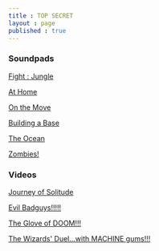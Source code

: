 ```yaml
---
title : TOP SECRET
layout : page
published : true
---
```

<h3>Soundpads </h3>

<p><a href = "https://ttaud.io/2IfCMDK">Fight : Jungle</a></p>

<p><a href = "https://ttaud.io/2Ifplnk">At Home</a></p>

<p><a href = "https://ttaud.io/2IfGxcA">On the Move </a></p>

<p><a href = "https://ttaud.io/2IeYvf1">Building a Base </a></p>

<p><a href = "http://bit.ly/2VUog9s">The Ocean</a></p>

<p><a href = "http://bit.ly/2ZsXve5">Zombies!</a></p>

<h3>Videos</h3>

<p><a href = "https://drive.google.com/open?id=12tB2b_cMxEjgXijc1-SOP43Mi2rR-OwE">Journey of Solitude</a></p>

<p><a href = "https://drive.google.com/open?id=1LeGLdbfixqS3CMaHtWolw_mdZf7c0KkI">Evil Badguys!!!!!</a></p>

<p><a href = "https://drive.google.com/open?id=1wPgWzPG0kv9yvcxShEHDiCmePtesXFgh">The Glove of DOOM!!!</a></p>

<p><a href = "https://drive.google.com/open?id=1K2BUvan2laAgsR5UdaBGl6OURk_GxKJo">The Wizards' Duel...with MACHINE gums!!!</a>
